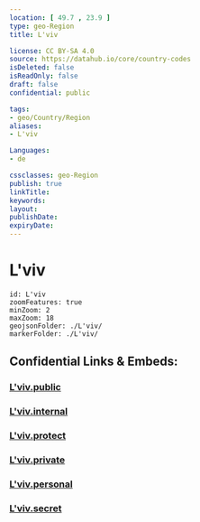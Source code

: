 ```yaml
---
location: [ 49.7 , 23.9 ] 
type: geo-Region
title: L'viv

license: CC BY-SA 4.0
source: https://datahub.io/core/country-codes
isDeleted: false
isReadOnly: false
draft: false
confidential: public

tags:
- geo/Country/Region
aliases:
- L'viv

Languages:
- de

cssclasses: geo-Region
publish: true
linkTitle: 
keywords: 
layout: 
publishDate: 
expiryDate: 
---
```


# L'viv

```leaflet
id: L'viv
zoomFeatures: true 
minZoom: 2 
maxZoom: 18
geojsonFolder: ./L'viv/
markerFolder: ./L'viv/
```


## Confidential Links & Embeds: 

### [L'viv.public](/_public/\Earth\Continent\Europe\Europe~East\Ukraine\Regions~UkraineL'viv.public.md) 

### [L'viv.internal](/_internal/\Earth\Continent\Europe\Europe~East\Ukraine\Regions~UkraineL'viv.internal.md) 

### [L'viv.protect](/_protect/\Earth\Continent\Europe\Europe~East\Ukraine\Regions~UkraineL'viv.protect.md) 

### [L'viv.private](/_private/\Earth\Continent\Europe\Europe~East\Ukraine\Regions~UkraineL'viv.private.md) 

### [L'viv.personal](/_personal/\Earth\Continent\Europe\Europe~East\Ukraine\Regions~UkraineL'viv.personal.md) 

### [L'viv.secret](/_secret/\Earth\Continent\Europe\Europe~East\Ukraine\Regions~UkraineL'viv.secret.md)

